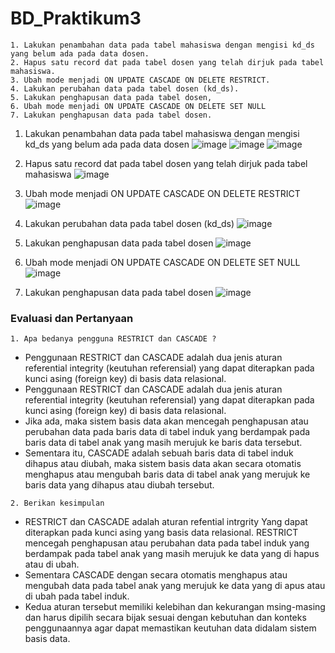 # BD_Praktikum3
```
1. Lakukan penambahan data pada tabel mahasiswa dengan mengisi kd_ds yang belum ada pada data dosen. 
2. Hapus satu record dat pada tabel dosen yang telah dirjuk pada tabel mahasiswa. 
3. Ubah mode menjadi ON UPDATE CASCADE ON DELETE RESTRICT. 
4. Lakukan perubahan data pada tabel dosen (kd_ds). 
5. Lakukan penghapusan data pada tabel dosen, 
6. Ubah mode menjadi ON UPDATE CASCADE ON DELETE SET NULL 
7. Lakukan penghapusan data pada tabel dosen.
```
1. Lakukan penambahan data pada tabel mahasiswa dengan mengisi kd_ds yang belum ada pada data dosen
![image](https://github.com/RadjaAzukio/BD_Praktikum3/assets/115551911/ef5e10a7-415c-4d1a-87ea-7f0148bca02c)
![image](https://github.com/RadjaAzukio/BD_Praktikum3/assets/115551911/fdcc86aa-7108-4065-9bfc-c89b0072642c)
![image](https://github.com/RadjaAzukio/BD_Praktikum3/assets/115551911/b8bea4ed-223e-43de-b3e3-8c24ae568fdc)

2. Hapus satu record dat pada tabel dosen yang telah dirjuk pada tabel mahasiswa
![image](https://github.com/RadjaAzukio/BD_Praktikum3/assets/115551911/1a6608f8-497c-451a-97de-136c59bcdb1d)

3. Ubah mode menjadi ON UPDATE CASCADE ON DELETE RESTRICT
![image](https://github.com/RadjaAzukio/BD_Praktikum3/assets/115551911/ea5444b6-da7e-43ec-9b6f-3a837ac8fa7b)

4. Lakukan perubahan data pada tabel dosen (kd_ds)
![image](https://github.com/RadjaAzukio/BD_Praktikum3/assets/115551911/7f3fea68-df12-4b68-8858-5b9c815e3139)

5. Lakukan penghapusan data pada tabel dosen 
![image](https://github.com/RadjaAzukio/BD_Praktikum3/assets/115551911/01973ea9-62b0-45fc-871e-d697c19404f3)

6. Ubah mode menjadi ON UPDATE CASCADE ON DELETE SET NULL
![image](https://github.com/RadjaAzukio/BD_Praktikum3/assets/115551911/6f9edbee-7897-4bce-a05f-28b3a6108b60)

7. Lakukan penghapusan data pada tabel dosen
![image](https://github.com/RadjaAzukio/BD_Praktikum3/assets/115551911/35979de6-cccf-407f-a70e-fe323a2c06dc)

### Evaluasi dan Pertanyaan
```
1. Apa bedanya pengguna RESTRICT dan CASCADE ?
```
- Penggunaan RESTRICT dan CASCADE adalah dua jenis aturan referential integrity (keutuhan referensial) yang dapat diterapkan pada kunci asing (foreign key) di basis data relasional.
- Penggunaan RESTRICT dan CASCADE adalah dua jenis aturan referential integrity (keutuhan referensial) yang dapat diterapkan pada kunci asing (foreign key) di basis data relasional.
- Jika ada, maka sistem basis data akan mencegah penghapusan atau perubahan data pada baris data di tabel induk yang berdampak pada baris data di tabel anak yang masih merujuk ke baris data tersebut.
- Sementara itu, CASCADE adalah sebuah baris data di tabel induk dihapus atau diubah, maka sistem basis data akan secara otomatis menghapus atau mengubah baris data di tabel anak yang merujuk ke baris data yang dihapus atau diubah tersebut.
```
2. Berikan kesimpulan
```
- RESTRICT dan CASCADE adalah aturan refential intrgrity Yang dapat diterapkan pada kunci asing yang basis data relasional. RESTRICT mencegah penghapusan atau perubahan data pada tabel induk yang berdampak pada tabel anak yang masih merujuk ke data yang di hapus atau di ubah.
- Sementara CASCADE dengan secara otomatis menghapus atau mengubah data pada tabel anak yang merujuk ke data yang di apus atau di ubah pada tabel induk.
- Kedua aturan tersebut memiliki kelebihan dan kekurangan msing-masing dan harus dipilih secara bijak sesuai dengan kebutuhan dan konteks penggunaannya agar dapat memastikan keutuhan data didalam sistem basis data.
